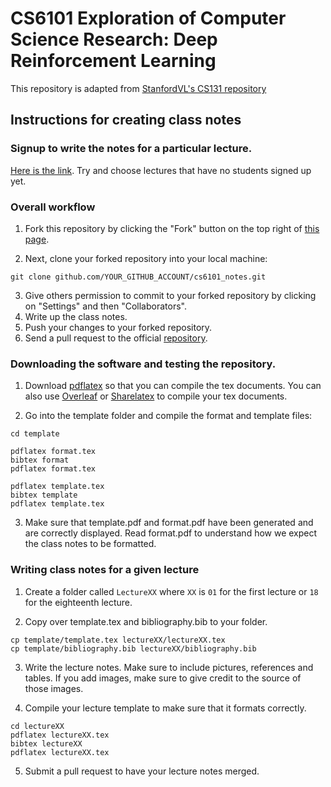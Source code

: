 # CS6101 Exploration of Computer Science Research: Deep Reinforcement Learning

This repository is adapted from [StanfordVL's CS131 repository](https://github.com/StanfordVL/cs131_notes.git)

## Instructions for creating class notes

### Signup to write the notes for a particular lecture.

[Here is the link](https://docs.google.com/spreadsheets/). Try and choose lectures that have no students signed up yet.

### Overall workflow
1. Fork this repository by clicking the "Fork" button on the top right of [this
page](https://github.com/j0/cs6101_notes).

2. Next, clone your forked repository into your local machine:
```
git clone github.com/YOUR_GITHUB_ACCOUNT/cs6101_notes.git
```
3. Give others permission to commit to your forked repository by clicking on
"Settings" and then "Collaborators".
3. Write up the class notes.
4. Push your changes to your forked repository.
5. Send a pull request to the official
[repository](https://github.com/j0/cs6101_notes).

### Downloading the software and testing the repository.
1. Download [pdflatex](https://www.tug.org/applications/pdftex/) so that you can
compile the tex documents. You can also use [Overleaf](overleaf.com) or
[Sharelatex](sharelatex.com) to compile your tex documents.

2. Go into the template folder and compile the format and template files:
```
cd template

pdflatex format.tex
bibtex format
pdflatex format.tex

pdflatex template.tex
bibtex template
pdflatex template.tex
```

3. Make sure that template.pdf and format.pdf have been generated and are correctly
displayed. Read format.pdf to understand how we expect the class notes to be
formatted.

### Writing class notes for a given lecture
1. Create a folder called `LectureXX` where `XX` is `01` for the first lecture
or `18` for the eighteenth lecture.

2. Copy over template.tex and bibliography.bib to your folder.
```
cp template/template.tex lectureXX/lectureXX.tex
cp template/bibliography.bib lectureXX/bibliography.bib
```

3. Write the lecture notes. Make sure to include pictures, references and
tables. If you add images, make sure to give credit to the source of those
images.

4. Compile your lecture template to make sure that it formats correctly.
```
cd lectureXX
pdflatex lectureXX.tex
bibtex lectureXX
pdflatex lectureXX.tex
```

5. Submit a pull request to have your lecture notes merged.
